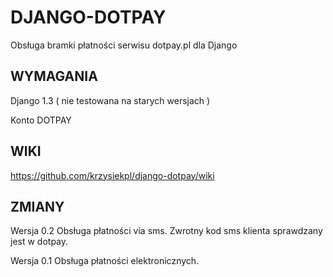 DJANGO-DOTPAY
========
Obsługa bramki płatności serwisu dotpay.pl dla Django

WYMAGANIA
-------
Django 1.3 ( nie testowana na starych wersjach )

Konto DOTPAY

WIKI
-------
https://github.com/krzysiekpl/django-dotpay/wiki


ZMIANY
-------

Wersja 0.2
Obsługa płatności via sms. Zwrotny kod sms klienta sprawdzany jest w dotpay. 

Wersja 0.1
Obsługa płatności elektronicznych.